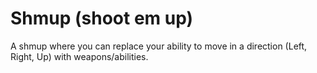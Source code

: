 # Shmup (shoot em up)
A shmup where you can replace your ability to move in a direction (Left, Right, Up) with weapons/abilities.
